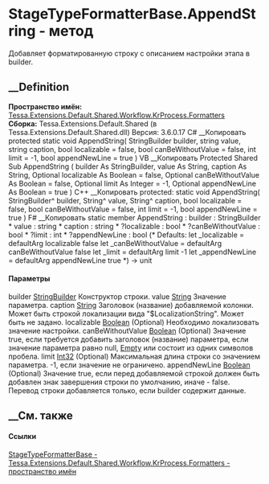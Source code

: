 # StageTypeFormatterBase.AppendString - метод
Добавляет форматированную строку с описанием настройки этапа в builder.
## __Definition
 **Пространство имён:**
[Tessa.Extensions.Default.Shared.Workflow.KrProcess.Formatters](N_Tessa_Extensions_Default_Shared_Workflow_KrProcess_Formatters.htm)  
 **Сборка:** Tessa.Extensions.Default.Shared (в
Tessa.Extensions.Default.Shared.dll) Версия: 3.6.0.17
C# __Копировать
     protected static void AppendString(
    	StringBuilder builder,
    	string value,
    	string caption,
    	bool localizable = false,
    	bool canBeWithoutValue = false,
    	int limit = -1,
    	bool appendNewLine = true
    )
VB __Копировать
     Protected Shared Sub AppendString ( 
    	builder As StringBuilder,
    	value As String,
    	caption As String,
    	Optional localizable As Boolean = false,
    	Optional canBeWithoutValue As Boolean = false,
    	Optional limit As Integer = -1,
    	Optional appendNewLine As Boolean = true
    )
C++ __Копировать
     protected:
    static void AppendString(
    	StringBuilder^ builder, 
    	String^ value, 
    	String^ caption, 
    	bool localizable = false, 
    	bool canBeWithoutValue = false, 
    	int limit = -1, 
    	bool appendNewLine = true
    )
F# __Копировать
     static member AppendString : 
            builder : StringBuilder * 
            value : string * 
            caption : string * 
            ?localizable : bool * 
            ?canBeWithoutValue : bool * 
            ?limit : int * 
            ?appendNewLine : bool 
    (* Defaults:
            let _localizable = defaultArg localizable false
            let _canBeWithoutValue = defaultArg canBeWithoutValue false
            let _limit = defaultArg limit -1
            let _appendNewLine = defaultArg appendNewLine true
    *)
    -> unit 
#### Параметры
builder
[StringBuilder](https://learn.microsoft.com/dotnet/api/system.text.stringbuilder)
    Конструктор строки.
value [String](https://learn.microsoft.com/dotnet/api/system.string)
    Значение параметра.
caption [String](https://learn.microsoft.com/dotnet/api/system.string)
    Заголовок (название) добавляемой колонки. Может быть строкой локализации вида "$LocalizationString". Может быть не задано.
localizable [Boolean](https://learn.microsoft.com/dotnet/api/system.boolean)
(Optional)
    Необходимо локализовать значение настройки.
canBeWithoutValue
[Boolean](https://learn.microsoft.com/dotnet/api/system.boolean) (Optional)
    Значение true, если требуется добавить заголовок (название) параметра, если значение параметра равно null, [Empty](https://learn.microsoft.com/dotnet/api/system.string.empty) или состоит из одних символов пробела.
limit [Int32](https://learn.microsoft.com/dotnet/api/system.int32) (Optional)
     Максимальная длина строки со значением параметра. -1, если значение не ограничено. 
appendNewLine [Boolean](https://learn.microsoft.com/dotnet/api/system.boolean)
(Optional)
    Значение true, если перед добавляемой строкой должен быть добавлен знак завершения строки по умолчанию, иначе - false. Перевод строки добавляется только, если builder содержит данные.
##  __См. также
#### Ссылки
[StageTypeFormatterBase -
](T_Tessa_Extensions_Default_Shared_Workflow_KrProcess_Formatters_StageTypeFormatterBase.htm)
[Tessa.Extensions.Default.Shared.Workflow.KrProcess.Formatters - пространство
имён](N_Tessa_Extensions_Default_Shared_Workflow_KrProcess_Formatters.htm)
